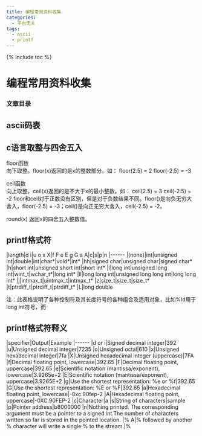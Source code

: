```yaml
---
title: 编程常用资料收集
categories:
  - 平台无关
tags:
  - ascii
  - printf
---
```

{% include toc %}

# 编程常用资料收集

### 文章目录

## ascii码表

## c语言取整与四舍五入

floor函数<br/> 向下取整。floor(x)返回的是x的整数部分。如： floor(2.5) = 2 floor(-2.5) = -3

ceil函数<br/> 向上取整。ceil(x)返回的是不大于x的最小整数。如： ceil(2.5) = 3 ceil(-2.5) = -2 floor和ceil对于正数没有区别，但是对于负数结果不同。floor()是向负无穷大舍入，floor(-2.5) = -3；ceil()是向正无穷大舍入，ceil(-2.5) = -2。

round(x) 返回x的四舍五入整数值。

## printf格式符

|length|d i|u o x X|f F e E g G a A|c|s|p|n
|------
|(none)|int|unsigned int|double|int|char*|void*|int*
|hh|signed char|unsigned char|signed char*
|h|short int|unsigned short int|short int*
|l|long int|unsigned long int|wint_t|wchar_t*|long int*
|ll|long long int|unsigned long long int|long long int*
|j|intmax_t|uintmax_t|intmax_t*
|z|size_t|size_t|size_t*
|t|ptrdiff_t|ptrdiff_t|ptrdiff_t*
|L|long double

注：此表格说明了各种控制符及其长度符号的各种组合及适用对象，比如%ld用于long int符号，而

## printf格式符释义

|specifier|Output|Example
|------
|d or i|Signed decimal integer|392
|u|Unsigned decimal integer|7235
|o|Unsigned octal|610
|x|Unsigned hexadecimal integer|7fa
|X|Unsigned hexadecimal integer (uppercase)|7FA
|f|Decimal floating point, lowercase|392.65
|F|Decimal floating point, uppercase|392.65
|e|Scientific notation (mantissa/exponent), lowercase|3.9265e+2
|E|Scientific notation (mantissa/exponent), uppercase|3.9265E+2
|g|Use the shortest representation: %e or %f|392.65
|G|Use the shortest representation: %E or %F|392.65
|a|Hexadecimal floating point, lowercase|-0xc.90fep-2
|A|Hexadecimal floating point, uppercase|-0XC.90FEP-2
|c|Character|a
|s|String of characters|sample
|p|Pointer address|b8000000
|n|Nothing printed. The corresponding argument must be a pointer to a signed int.The number of characters written so far is stored in the pointed location.
|% A|% followed by another % character will write a single % to the stream.|%
